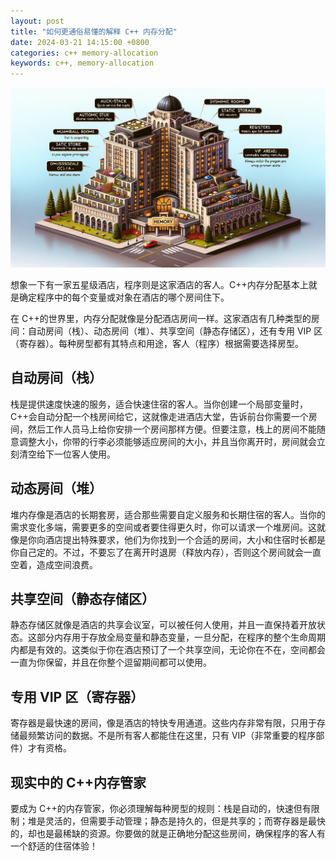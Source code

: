 ```yaml
---
layout: post
title: "如何更通俗易懂的解释 C++ 内存分配"
date: 2024-03-21 14:15:00 +0800
categories: c++ memory-allocation
keywords: c++, memory-allocation
---
```


![xrzjGp](https://raw.githubusercontent.com/jamiesun/images/master/default/xrzjGp.jpg)

想象一下有一家五星级酒店，程序则是这家酒店的客人。C++内存分配基本上就是确定程序中的每个变量或对象在酒店的哪个房间住下。

在 C++的世界里，内存分配就像是分配酒店房间一样。这家酒店有几种类型的房间：自动房间（栈）、动态房间（堆）、共享空间（静态存储区），还有专用 VIP 区（寄存器）。每种房型都有其特点和用途，客人（程序）根据需要选择房型。

## 自动房间（栈）

栈是提供速度快速的服务，适合快速住宿的客人。当你创建一个局部变量时，C++会自动分配一个栈房间给它，这就像走进酒店大堂，告诉前台你需要一个房间，然后工作人员马上给你安排一个房间那样方便。但要注意，栈上的房间不能随意调整大小，你带的行李必须能够适应房间的大小，并且当你离开时，房间就会立刻清空给下一位客人使用。

## 动态房间（堆）

堆内存像是酒店的长期套房，适合那些需要自定义服务和长期住宿的客人。当你的需求变化多端，需要更多的空间或者要住得更久时，你可以请求一个堆房间。这就像是你向酒店提出特殊要求，他们为你找到一个合适的房间，大小和住宿时长都是你自己定的。不过，不要忘了在离开时退房（释放内存），否则这个房间就会一直空着，造成空间浪费。

## 共享空间（静态存储区）

静态存储区就像是酒店的共享会议室，可以被任何人使用，并且一直保持着开放状态。这部分内存用于存放全局变量和静态变量，一旦分配，在程序的整个生命周期内都是有效的。这类似于你在酒店预订了一个共享空间，无论你在不在，空间都会一直为你保留，并且在你整个逗留期间都可以使用。

## 专用 VIP 区（寄存器）

寄存器是最快速的房间，像是酒店的特快专用通道。这些内存非常有限，只用于存储最频繁访问的数据。不是所有客人都能住在这里，只有 VIP（非常重要的程序部件）才有资格。

## 现实中的 C++内存管家

要成为 C++的内存管家，你必须理解每种房型的规则：栈是自动的，快速但有限制；堆是灵活的，但需要手动管理；静态是持久的，但是共享的；而寄存器是最快的，却也是最稀缺的资源。你要做的就是正确地分配这些房间，确保程序的客人有一个舒适的住宿体验！
